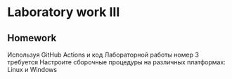 # Laboratory work III

## Homework

Используя GitHub Actions и код Лабораторной работы номер 3 требуется Настроите сборочные процедуры на различных платформах: Linux и Windows
